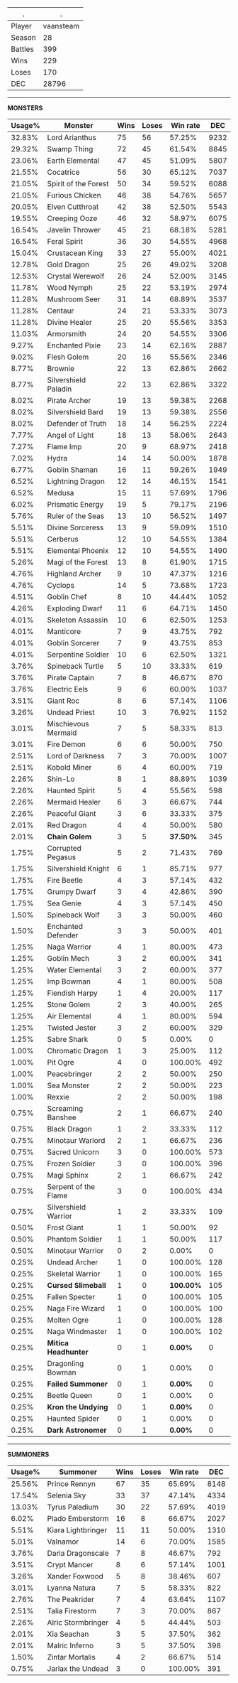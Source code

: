 .|.
|-|-
Player|vaansteam
Season|28
Battles|399
Wins|229
Loses|170
DEC|28796

---
**MONSTERS**

Usage%|Monster|Wins|Loses|Win rate|DEC|
-|-|-|-|-|-|
32.83%|Lord Arianthus|75|56|57.25%|9232|
29.32%|Swamp Thing|72|45|61.54%|8845|
23.06%|Earth Elemental|47|45|51.09%|5807|
21.55%|Cocatrice|56|30|65.12%|7037|
21.05%|Spirit of the Forest|50|34|59.52%|6088|
21.05%|Furious Chicken|46|38|54.76%|5657|
20.05%|Elven Cutthroat|42|38|52.50%|5543|
19.55%|Creeping Ooze|46|32|58.97%|6075|
16.54%|Javelin Thrower|45|21|68.18%|5281|
16.54%|Feral Spirit|36|30|54.55%|4968|
15.04%|Crustacean King|33|27|55.00%|4021|
12.78%|Gold Dragon|25|26|49.02%|3208|
12.53%|Crystal Werewolf|26|24|52.00%|3145|
11.78%|Wood Nymph|25|22|53.19%|2974|
11.28%|Mushroom Seer|31|14|68.89%|3537|
11.28%|Centaur|24|21|53.33%|3073|
11.28%|Divine Healer|25|20|55.56%|3353|
11.03%|Armorsmith|24|20|54.55%|3306|
9.27%|Enchanted Pixie|23|14|62.16%|2887|
9.02%|Flesh Golem|20|16|55.56%|2346|
8.77%|Brownie|22|13|62.86%|2662|
8.77%|Silvershield Paladin|22|13|62.86%|3322|
8.02%|Pirate Archer|19|13|59.38%|2268|
8.02%|Silvershield Bard|19|13|59.38%|2556|
8.02%|Defender of Truth|18|14|56.25%|2224|
7.77%|Angel of Light|18|13|58.06%|2643|
7.27%|Flame Imp|20|9|68.97%|2418|
7.02%|Hydra|14|14|50.00%|1878|
6.77%|Goblin Shaman|16|11|59.26%|1949|
6.52%|Lightning Dragon|12|14|46.15%|1541|
6.52%|Medusa|15|11|57.69%|1796|
6.02%|Prismatic Energy|19|5|79.17%|2196|
5.76%|Ruler of the Seas|13|10|56.52%|1497|
5.51%|Divine Sorceress|13|9|59.09%|1510|
5.51%|Cerberus|12|10|54.55%|1384|
5.51%|Elemental Phoenix|12|10|54.55%|1490|
5.26%|Magi of the Forest|13|8|61.90%|1715|
4.76%|Highland Archer|9|10|47.37%|1216|
4.76%|Cyclops|14|5|73.68%|1723|
4.51%|Goblin Chef|8|10|44.44%|1052|
4.26%|Exploding Dwarf|11|6|64.71%|1450|
4.01%|Skeleton Assassin|10|6|62.50%|1253|
4.01%|Manticore|7|9|43.75%|792|
4.01%|Goblin Sorcerer|7|9|43.75%|853|
4.01%|Serpentine Soldier|10|6|62.50%|1321|
3.76%|Spineback Turtle|5|10|33.33%|619|
3.76%|Pirate Captain|7|8|46.67%|870|
3.76%|Electric Eels|9|6|60.00%|1037|
3.51%|Giant Roc|8|6|57.14%|1106|
3.26%|Undead Priest|10|3|76.92%|1152|
3.01%|Mischievous Mermaid|7|5|58.33%|813|
3.01%|Fire Demon|6|6|50.00%|750|
2.51%|Lord of Darkness|7|3|70.00%|1007|
2.51%|Kobold Miner|6|4|60.00%|719|
2.26%|Shin-Lo|8|1|88.89%|1039|
2.26%|Haunted Spirit|5|4|55.56%|598|
2.26%|Mermaid Healer|6|3|66.67%|744|
2.26%|Peaceful Giant|3|6|33.33%|375|
2.01%|Red Dragon|4|4|50.00%|580|
2.01%|**Chain Golem**|3|5|**37.50%**|345|
1.75%|Corrupted Pegasus|5|2|71.43%|769|
1.75%|Silvershield Knight|6|1|85.71%|977|
1.75%|Fire Beetle|4|3|57.14%|432|
1.75%|Grumpy Dwarf|3|4|42.86%|390|
1.75%|Sea Genie|4|3|57.14%|450|
1.50%|Spineback Wolf|3|3|50.00%|460|
1.50%|Enchanted Defender|3|3|50.00%|401|
1.25%|Naga Warrior|4|1|80.00%|473|
1.25%|Goblin Mech|3|2|60.00%|341|
1.25%|Water Elemental|3|2|60.00%|377|
1.25%|Imp Bowman|4|1|80.00%|508|
1.25%|Fiendish Harpy|1|4|20.00%|117|
1.25%|Stone Golem|2|3|40.00%|265|
1.25%|Air Elemental|4|1|80.00%|594|
1.25%|Twisted Jester|3|2|60.00%|329|
1.25%|Sabre Shark|0|5|0.00%|0|
1.00%|Chromatic Dragon|1|3|25.00%|112|
1.00%|Pit Ogre|4|0|100.00%|492|
1.00%|Peacebringer|2|2|50.00%|250|
1.00%|Sea Monster|2|2|50.00%|223|
1.00%|Rexxie|2|2|50.00%|198|
0.75%|Screaming Banshee|2|1|66.67%|240|
0.75%|Black Dragon|1|2|33.33%|112|
0.75%|Minotaur Warlord|2|1|66.67%|236|
0.75%|Sacred Unicorn|3|0|100.00%|573|
0.75%|Frozen Soldier|3|0|100.00%|396|
0.75%|Magi Sphinx|2|1|66.67%|242|
0.75%|Serpent of the Flame|3|0|100.00%|434|
0.75%|Silvershield Warrior|1|2|33.33%|109|
0.50%|Frost Giant|1|1|50.00%|92|
0.50%|Phantom Soldier|1|1|50.00%|117|
0.50%|Minotaur Warrior|0|2|0.00%|0|
0.25%|Undead Archer|1|0|100.00%|128|
0.25%|Skeletal Warrior|1|0|100.00%|165|
0.25%|**Cursed Slimeball**|1|0|**100.00%**|105|
0.25%|Fallen Specter|1|0|100.00%|105|
0.25%|Naga Fire Wizard|1|0|100.00%|100|
0.25%|Molten Ogre|1|0|100.00%|128|
0.25%|Naga Windmaster|1|0|100.00%|102|
0.25%|**Mitica Headhunter**|0|1|**0.00%**|0|
0.25%|Dragonling Bowman|0|1|0.00%|0|
0.25%|**Failed Summoner**|0|1|**0.00%**|0|
0.25%|Beetle Queen|0|1|0.00%|0|
0.25%|**Kron the Undying**|0|1|**0.00%**|0|
0.25%|Haunted Spider|0|1|0.00%|0|
0.25%|**Dark Astronomer**|0|1|**0.00%**|0|

---
**SUMMONERS**

Usage%|Summoner|Wins|Loses|Win rate|DEC|
-|-|-|-|-|-|
25.56%|Prince Rennyn|67|35|65.69%|8148|
17.54%|Selenia Sky|33|37|47.14%|4334|
13.03%|Tyrus Paladium|30|22|57.69%|4019|
6.02%|Plado Emberstorm|16|8|66.67%|2027|
5.51%|Kiara Lightbringer|11|11|50.00%|1310|
5.01%|Valnamor|14|6|70.00%|1585|
3.76%|Daria Dragonscale|7|8|46.67%|792|
3.51%|Crypt Mancer|8|6|57.14%|1001|
3.26%|Xander Foxwood|5|8|38.46%|607|
3.01%|Lyanna Natura|7|5|58.33%|822|
2.76%|The Peakrider|7|4|63.64%|1107|
2.51%|Talia Firestorm|7|3|70.00%|867|
2.26%|Alric Stormbringer|4|5|44.44%|503|
2.01%|Xia Seachan|3|5|37.50%|362|
2.01%|Malric Inferno|3|5|37.50%|398|
1.50%|Zintar Mortalis|4|2|66.67%|514|
0.75%|Jarlax the Undead|3|0|100.00%|391|
